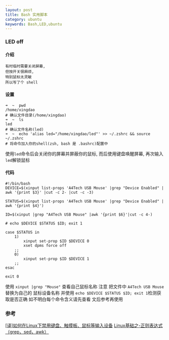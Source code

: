 ```yaml
---
layout: post
title: Bash 实用脚本
category: ubuntu
keywords: Bash,LED,ubuntu
---
```


### LED off

#### 介绍

	有时临时需要关闭屏幕, 
    但按开关很麻烦, 
    特别鼠标太灵敏
	所以写了个 shell

#### 设置

```shell
➜  ~  pwd
/home/xingdao
# 确认文件目录(/home/xingdao)
➜  ~  ls
led
# 确认文件名称(led)
➜  ~  echo 'alias led="/home/xingdao/led"' >> ~/.zshrc && source ~/.zshrc
# 将命令加入你的shell(zsh, bash 是 .bashrc)配置中
```

使用`led`命令后会关闭你的屏幕并屏蔽你的鼠标,
而后使用键盘唤醒屏幕,
再次输入`led`解锁鼠标



#### 代码


```shell
#!/bin/bash
DEVICE=$(xinput list-props 'A4Tech USB Mouse' |grep "Device Enabled" | awk '{print $3}' |cut -c 2- |cut -c -3)

STATUS=$(xinput list-props 'A4Tech USB Mouse' |grep "Device Enabled" | awk '{print $4}')

ID=$(xinput |grep "A4Tech USB Mouse" |awk '{print $6}'|cut -c 4-)

# echo $DEVICE $STATUS $ID; exit 1

case $STATUS in
    1)
        xinput set-prop $ID $DEVICE 0
		xset dpms force off
    ;;
    0)
        xinput set-prop $ID $DEVICE 1
    ;;
esac

exit 0
```

使用 `xinput |grep "Mouse"` 查看自己鼠标名称
注意 把文件中 `A4Tech USB Mouse` 替换为自己的 鼠标设备名称
并使用 `echo $DEVICE $STATUS $ID; exit 1`检测获取是否正确
如不明白每个命令含义请先查看 文后参考再使用


### 参考

[[译]如何在Linux下禁用键盘、触摸板、鼠标等输入设备](http://hessian.cn/p/139.html)
[Linux基础之-正则表达式（grep，sed，awk）](http://www.embeddedlinux.org.cn/emb-linux/entry-level/201703/30-6355.html)
